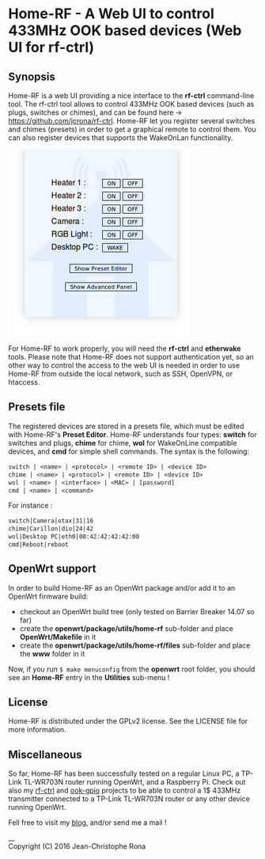 # Home-RF - A Web UI to control 433MHz OOK based devices (Web UI for rf-ctrl)


## Synopsis

Home-RF is a web UI providing a nice interface to the __rf-ctrl__ command-line tool. The rf-ctrl tool allows to control 433MHz OOK based devices (such as plugs, switches or chimes), and can be found here -> https://github.com/jcrona/rf-ctrl.
Home-RF let you register several switches and chimes (presets) in order to get a graphical remote to control them. You can also register devices that supports the WakeOnLan functionality.

![Home-RF_example](Home-RF_example.png)

For Home-RF to work properly, you will need the __rf-ctrl__ and __etherwake__ tools.
Please note that Home-RF does not support authentication yet, so an other way to control the access to the web UI is needed in order to use Home-RF from outside the local network, such as SSH, OpenVPN, or htaccess.


## Presets file

The registered devices are stored in a presets file, which must be edited with Home-RF's __Preset Editor__.
Home-RF understands four types: __switch__ for switches and plugs, __chime__ for chime, __wol__ for WakeOnLine compatible devices, and __cmd__ for simple shell commands.
The syntax is the following:
```
switch | <name> | <protocol> | <remote ID> | <device ID>
chime | <name> | <protocol> | <remote ID> | <device ID>
wol | <name> | <interface> | <MAC> | [password]
cmd | <name> | <command>
```
For instance :
```
switch|Camera|otax|31|16
chime|Carillon|dio|24|42
wol|Desktop PC|eth0|00:42:42:42:42:00
cmd|Reboot|reboot
```


## OpenWrt support

In order to build Home-RF as an OpenWrt package and/or add it to an OpenWrt firmware build:
- checkout an OpenWrt build tree (only tested on Barrier Breaker 14.07 so far)
- create the __openwrt/package/utils/home-rf__ sub-folder and place __OpenWrt/Makefile__ in it
- create the __openwrt/package/utils/home-rf/files__ sub-folder and place the __www__ folder in it

Now, if you run `$ make menuconfig` from the __openwrt__ root folder, you should see an __Home-RF__ entry in the __Utilities__ sub-menu !


## License

Home-RF is distributed under the GPLv2 license. See the LICENSE file for more information.


## Miscellaneous

So far, Home-RF has been successfully tested on a regular Linux PC, a TP-Link TL-WR703N router running OpenWrt, and a Raspberry Pi.
Check out also my [rf-ctrl](https://github.com/jcrona/rf-ctrl) and [ook-gpio](https://github.com/jcrona/ook-gpio) projects to be able to control a 1$ 433MHz transmitter connected to a TP-Link TL-WR703N router or any other device running OpenWrt.

Fell free to visit my [blog](http://blog.rona.fr), and/or send me a mail !

__  
Copyright (C) 2016 Jean-Christophe Rona
